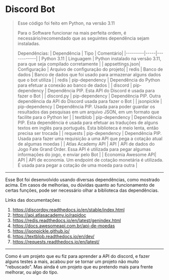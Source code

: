# Discord Bot
> Esse código foi feito em Python, na versão 3.11
>
> Para o Software funcionar na mais perfeita ordem, é necessário/recomendado que as seguintes dependência sejam instaladas.
>
> Dependências:
> | Dependência | Tipo | Comentário|
> |---------|-----|------------|
> | Python 3.11 | Linguagem | Python instalado na versão 3.11, para que seja compilado corretamente |
> | appsettings.json| Configuração | Arquivo de configuração do projeto|
> | redis | Banco de dados | Banco de dados que foi usado para armazenar alguns dados que o bot utiliza |
> | redis | pip-dependency | Dependência do Python para efetuar a conexão ao banco de dados |
> | discord | pip-dependency | Dependência PIP. Esta API do Discord é usada para fazer o Bot |
> | discord.py | pip-dependency | Dependência PIP. Outra dependência da API do Discord usada para fazer o Bot |
> | jsonpickle | pip-dependency | Dependência PIP. Usada para poder guardar os resultados das pesquisas em um arquivo JSON, em um formato que facilite para o Python ler |
> | textblob | pip-dependency | Dependência PIP. Esta dependência é usada para efetuar as traduções de alguns textos em inglês para português. Esta biblioteca é meio lenta, então precisa ser trocada |
> | requests | pip-dependency | Dependência PIP. Usada para fazer uma requisição a uma API que pega a cotação atual de algumas moedas |
> | Atlas Academy API | API | API de dados do Jogo Fate Grand Order. Essa API é utilizada para pegar algumas informações do jogo, e enviar pelo Bot |
> | Economia Awesome API| API | API de economia. Um endpoint de cotação monetária é utilizada. É usada para pegar a cotação de uma moeda para outra |
---
Esse Bot foi desenvolvido usando diversas dependências, como mostrado acima. Em casos de melhorias, ou dúvidas quanto ao funcionamento de certas funções, pode ser necessário olhar a biblioteca das dependências.


Links das documentações:
1. https://discordpy.readthedocs.io/en/stable/index.html
2. https://api.atlasacademy.io/rapidoc
3. https://redis.readthedocs.io/en/latest/genindex.html
4. https://docs.awesomeapi.com.br/api-de-moedas
5. https://jsonpickle.github.io/
6. https://textblob.readthedocs.io/en/dev/
7. https://requests.readthedocs.io/en/latest/
---
Como é um projeto que eu fiz para aprender a API do discord, e fazer alguns testes a mais, acabou por se tornar um projeto não muito "rebuscado". Mas ainda é um projeto que eu pretendo mais para frente melhorar, ou algo do tipo.
